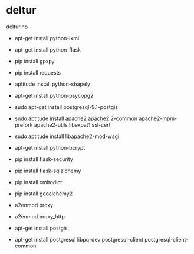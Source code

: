 deltur
======

deltur.no


- apt-get install python-lxml
- apt-get install python-flask
- pip install gpxpy
- pip install requests
- aptitude install python-shapely
- apt-get install python-psycopg2
- sudo apt-get install postgresql-9.1-postgis
- sudo aptitude install apache2 apache2.2-common apache2-mpm-prefork apache2-utils libexpat1 ssl-cert
- sudo aptitude install libapache2-mod-wsgi
- apt-get install python-bcrypt
- pip install flask-security
- pip install flask-sqlalchemy
- pip install xmltodict
- pip install geoalchemy2
- a2enmod proxy
- a2enmod proxy_http



- apt-get install postgis
- apt-get install postgresql libpq-dev postgresql-client postgresql-client-common

